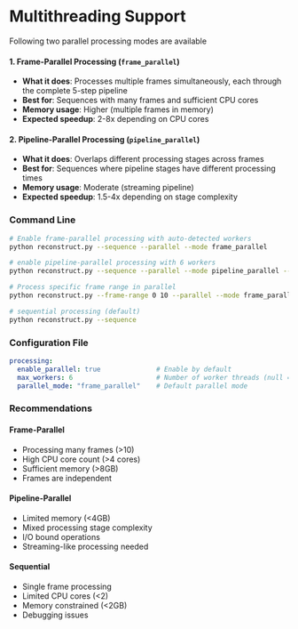 # Multithreading Support


Following two parallel processing modes are available

#### 1. Frame-Parallel Processing (`frame_parallel`)
- **What it does**: Processes multiple frames simultaneously, each through the complete 5-step pipeline
- **Best for**: Sequences with many frames and sufficient CPU cores
- **Memory usage**: Higher (multiple frames in memory)
- **Expected speedup**: 2-8x depending on CPU cores

#### 2. Pipeline-Parallel Processing (`pipeline_parallel`) 
- **What it does**: Overlaps different processing stages across frames
- **Best for**: Sequences where pipeline stages have different processing times
- **Memory usage**: Moderate (streaming pipeline)
- **Expected speedup**: 1.5-4x depending on stage complexity

### Command Line

```bash
# Enable frame-parallel processing with auto-detected workers
python reconstruct.py --sequence --parallel --mode frame_parallel

# enable pipeline-parallel processing with 6 workers
python reconstruct.py --sequence --parallel --mode pipeline_parallel --workers 6

# Process specific frame range in parallel
python reconstruct.py --frame-range 0 10 --parallel --mode frame_parallel

# sequential processing (default)
python reconstruct.py --sequence
```

### Configuration File


```yaml
processing:
  enable_parallel: true              # Enable by default
  max_workers: 6                     # Number of worker threads (null = auto)
  parallel_mode: "frame_parallel"    # Default parallel mode
```

### Recommendations

#### Frame-Parallel
- Processing many frames (>10)
- High CPU core count (>4 cores)
- Sufficient memory (>8GB)
- Frames are independent

#### Pipeline-Parallel
- Limited memory (<4GB)
- Mixed processing stage complexity
- I/O bound operations
- Streaming-like processing needed

#### Sequential
- Single frame processing
- Limited CPU cores (<2)
- Memory constrained (<2GB)  
- Debugging issues
